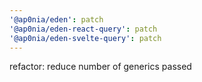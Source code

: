 ```yaml
---
'@ap0nia/eden': patch
'@ap0nia/eden-react-query': patch
'@ap0nia/eden-svelte-query': patch
---
```


refactor: reduce number of generics passed
